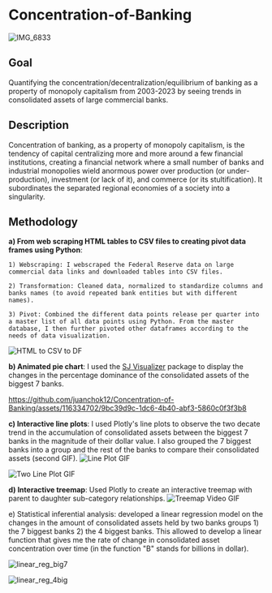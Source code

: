 # Concentration-of-Banking
![IMG_6833](https://github.com/juanchok12/Concentration-of-Banking/assets/116334702/d442031b-7693-4a1c-8529-f9f58eb99ccd)

## Goal
Quantifying the concentration/decentralization/equilibrium of banking as a property of monopoly capitalism from 2003-2023 by seeing trends in consolidated assets of large commercial banks.

## Description 
Concentration of banking, as a property of monopoly capitalism, is the tendency of capital centralizing more and more around a few financial institutions, creating a financial network where a small number of banks and industrial monopolies wield anormous power over production (or under-production), investment (or lack of it), and commerce (or its stultification). It subordinates the separated regional economies of a society into a singularity. 


## Methodology

**a) From web scraping HTML tables to CSV files to creating pivot data frames using Python**: 
   
    1) Webscraping: I webscraped the Federal Reserve data on large commercial data links and downloaded tables into CSV files. 
    
    2) Transformation: Cleaned data, normalized to standardize columns and banks names (to avoid repeated bank entities but with different names).
    
    3) Pivot: Combined the different data points release per quarter into a master list of all data points using Python. From the master database, I then further pivoted other dataframes according to the needs of data visualization.

![HTML to CSV to DF](https://github.com/juanchok12/Concentration-of-Banking/assets/116334702/a4d7549b-a649-4b3c-b6da-bbbd2312dd91)


**b) Animated pie chart**: I used the [SJ Visualizer]([url](https://www.sjdataviz.com/software)) package to display the changes in the percentage dominance of the consolidated assets of the biggest 7 banks.

https://github.com/juanchok12/Concentration-of-Banking/assets/116334702/9bc39d9c-1dc6-4b40-abf3-5860c0f3f3b8

**c) Interactive line plots**: I used Plotly's line plots to observe the two decate trend in the accumulation of consolidated assets between the biggest 7 banks in the magnitude of their dollar value. I also grouped the 7 biggest banks into a group and the rest of the banks to compare their consolidated assets (second GIF).
![Line Plot GIF](https://github.com/juanchok12/Concentration-of-Banking/assets/116334702/ccdb13ed-5eed-4155-8c9f-06b2ef443bca)

![Two Line Plot GIF](https://github.com/juanchok12/Concentration-of-Banking/assets/116334702/16e11ec1-5cc3-40c4-8e8b-1f6cece471b7)

**d) Interactive treemap**: Used Plotly to create an interactive treemap with parent to daughter sub-category relationships.
![Treemap Video GIF](https://github.com/juanchok12/Concentration-of-Banking/assets/116334702/98bddfa5-97f8-460e-afce-76c635a37a73)

e) Statistical inferential analysis: developed a linear regression model on the changes in the amount of consolidated assets held by two banks groups 1) the 7 biggest banks 2) the 4 biggest banks. This allowed to develop a linear function that gives me the rate of change in consolidated asset concentration over time (in the function "B" stands for billions in dollar).

![linear_reg_big7](https://github.com/juanchok12/Concentration-of-Banking/assets/116334702/7a6332d0-b647-40b6-b2fb-2b8c6780e3ab)


![linear_reg_4big](https://github.com/juanchok12/Concentration-of-Banking/assets/116334702/7c43a1c5-1242-4aba-9da7-eec564b0a738)






